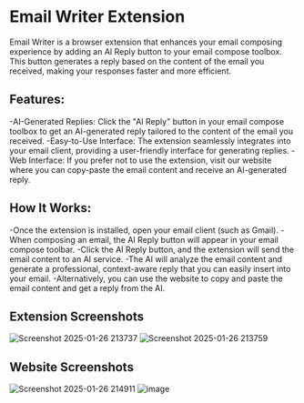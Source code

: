
# Email Writer Extension
Email Writer is a browser extension that enhances your email composing experience by adding an AI Reply button to your email compose toolbox. This button generates a reply based on the content of the email you received, making your responses faster and more efficient.

## Features:
-AI-Generated Replies: Click the "AI Reply" button in your email compose toolbox to get an AI-generated reply tailored to the content of the email you received.
-Easy-to-Use Interface: The extension seamlessly integrates into your email client, providing a user-friendly interface for generating replies.
-Web Interface: If you prefer not to use the extension, visit our website where you can copy-paste the email content and receive an AI-generated reply.

## How It Works:
-Once the extension is installed, open your email client (such as Gmail).
-When composing an email, the AI Reply button will appear in your email compose toolbar.
-Click the AI Reply button, and the extension will send the email content to an AI service.
-The AI will analyze the email content and generate a professional, context-aware reply that you can easily insert into your email.
-Alternatively, you can use the website to copy and paste the email content and get a reply from the AI.

## Extension Screenshots 
![Screenshot 2025-01-26 213737](https://github.com/user-attachments/assets/e520c880-d6eb-41d3-8eab-36ef289921a7)
![Screenshot 2025-01-26 213759](https://github.com/user-attachments/assets/939ba077-4fe5-47f7-9fdd-cdb53d52fcf2)

## Website Screenshots
![Screenshot 2025-01-26 214911](https://github.com/user-attachments/assets/f42dab6d-ae99-4ba1-9e8e-efb4cb88ba10)
![image](https://github.com/user-attachments/assets/3b8595c0-ba51-4863-a31d-e8814e2312c4)
